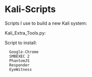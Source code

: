 Kali-Scripts
============

Scripts I use to build a new Kali system:

Kali_Extra_Tools.py:
  
  Script to install:

      Google-Chrome
      SMBEXEC 2
      PhantomJS
      Responder
      EyeWitness
